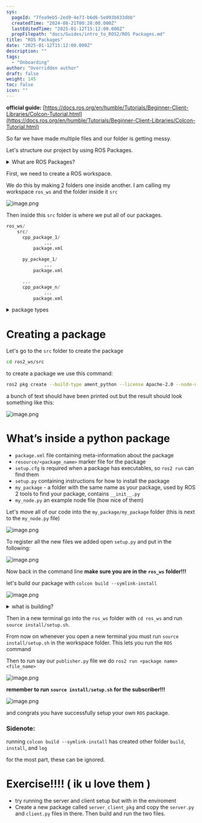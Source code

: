 ```yaml
---
sys:
  pageId: "7fea9eb5-2ed9-4e73-b6d6-5e093b833dbb"
  createdTime: "2024-08-21T00:28:00.000Z"
  lastEditedTime: "2025-01-12T15:12:00.000Z"
  propFilepath: "docs/Guides/intro_to_ROS2/ROS Packages.md"
title: "ROS Packages"
date: "2025-01-12T15:12:00.000Z"
description: ""
tags:
  - "Onboarding"
author: "Overridden author"
draft: false
weight: 145
toc: false
icon: ""
---
```


**official guide:** [https://docs.ros.org/en/humble/Tutorials/Beginner-Client-Libraries/Colcon-Tutorial.html](https://docs.ros.org/en/humble/Tutorials/Beginner-Client-Libraries/Colcon-Tutorial.html)

So far we have made multiple files and our folder is getting messy.

Let's structure our project by using ROS Packages.

<details>

<summary>What are ROS Packages?</summary>

ROS Packages are, as the name implies, packages of code that are highly sharable between ROS developers.

They consist of a folder, `package.xml` file, and source code

```python
      cpp_package_1/
		      ... imagine much code files here ..
          package.xml
```

</details>

First, we need to create a ROS workspace.

We do this by making 2 folders one inside another. I am calling my workspace `ros_ws` and the folder inside it `src`

![image.png](https://prod-files-secure.s3.us-west-2.amazonaws.com/d518164a-d88e-44d1-a4ee-3adb3bd8bce0/70706947-fd18-4537-a67b-e12946812d31/image.png?X-Amz-Algorithm=AWS4-HMAC-SHA256&X-Amz-Content-Sha256=UNSIGNED-PAYLOAD&X-Amz-Credential=ASIAZI2LB4663Q7Q72BU%2F20250406%2Fus-west-2%2Fs3%2Faws4_request&X-Amz-Date=20250406T150710Z&X-Amz-Expires=3600&X-Amz-Security-Token=IQoJb3JpZ2luX2VjEM%2F%2F%2F%2F%2F%2F%2F%2F%2F%2F%2FwEaCXVzLXdlc3QtMiJHMEUCIQDqXqJwjrqHu8gOYhxcPMeASkOvfjza8GmbK8h2A5a5TwIgMasFr%2BU2DauL4ha%2FMTUo9l0Dkf9XeRuAzn8q51F%2FbS8q%2FwMISBAAGgw2Mzc0MjMxODM4MDUiDLiXVzwXROOiC%2B%2FTBSrcA9kxO87J39y60LhE%2Bmw74gLRQdERU3E%2BjrEHGBngwifYpDUypncrvT62EVacJFNHMzHfRGjqHiQswXnVathhlAeOqHKS5nk%2Fd%2Bg1MkwToNiinLNXVnrA3Pmv2QX0gXnjSeNk%2F9GIDEnDfhYKLsaD%2B4mpzUAc0EDBNi4REtXnNM8HwbCrbQ7l82fRIIdFQlG2jxIMXe4xhcFmBIwNzbXldo8Kn%2B5UdAb1EaKDLXVzcPc71f8sZk4cu9C8O06ZSvhz%2FwgOITk7ZF8g680bmjcuAJ507o7nFbMytSq82YvCPwjCsFdR3jY3DJpQ7FQjpy5HpP%2BaK2fUeneLvJZO9k%2Bd6uR9Gmcz7s2nsXUDMBYh325f1hyOpYrseDoRJ7PcpCV4jSD4XB14TX0JXfRXTi9tuEXki6s3ZBrxUT4V3SfZYnl4BtDxRa9Z9bhcxxaWTk26riyqkePLrDX9pGLaf4Ub5%2BvD61D%2Fg2K7h162KEBqijrc2ppmev449%2BPJHURIRjjHv3mQgFiPExDKUxIFoE8tSdCe6%2BbLCK77E6OEQ8g3BFiDstp2EMF17Ve%2FhVZUHkUot35Oydabqz39qJSLAb0HioNa%2Bmwid7%2BcceQVr2hRWaMM6gd3MDlo9BlAuN8zMLifyr8GOqUB%2Bza35GH5I3tNLTKvozL2yx5lOHHW4CAnfa%2FqsteUgcVc3BKpMo0tQxlSb6oghtfE4yVvo30%2B6L%2BQwBkhB9MQ0bLP6T3UFvrIH9wJCYRFPghaUyIA395dAjBNT%2B8h3ysNPVbcvg1%2BQU6rEfn2J8EEGEHh4PLhzMhpJ9ZPieI2iieWW6kOOCjGTs3luRDKu1PewIqHg%2Fppmq9ENuJQ503fGgNcNW04&X-Amz-Signature=730c64d695d69d0504072e68de14488664df92291cc4839ea49ec12059459737&X-Amz-SignedHeaders=host&x-id=GetObject)

Then inside this `src` folder is where we put all of our packages.

```python
ros_ws/
    src/
      cpp_package_1/
		      ...
          package.xml

      py_package_1/
		      ...
          package.xml

      ...
      cpp_package_n/
		      ...
          package.xml

```

<details>

<summary>package types</summary>

packages can be either `C++` or python.

the intern file structure is different for each but for this guide we will stick to creating python packages

</details>

# Creating a package

Let's go to the `src` folder to create the package

```bash
cd ros2_ws/src
```

to create a package we use this command:

```bash
ros2 pkg create --build-type ament_python --license Apache-2.0 --node-name my_node my_package
```

a bunch of text should have been printed out but the result should look something like this:

![image.png](https://prod-files-secure.s3.us-west-2.amazonaws.com/d518164a-d88e-44d1-a4ee-3adb3bd8bce0/e6cf1e3f-8512-4a3e-b131-079f800bf3e8/image.png?X-Amz-Algorithm=AWS4-HMAC-SHA256&X-Amz-Content-Sha256=UNSIGNED-PAYLOAD&X-Amz-Credential=ASIAZI2LB4663Q7Q72BU%2F20250406%2Fus-west-2%2Fs3%2Faws4_request&X-Amz-Date=20250406T150710Z&X-Amz-Expires=3600&X-Amz-Security-Token=IQoJb3JpZ2luX2VjEM%2F%2F%2F%2F%2F%2F%2F%2F%2F%2F%2FwEaCXVzLXdlc3QtMiJHMEUCIQDqXqJwjrqHu8gOYhxcPMeASkOvfjza8GmbK8h2A5a5TwIgMasFr%2BU2DauL4ha%2FMTUo9l0Dkf9XeRuAzn8q51F%2FbS8q%2FwMISBAAGgw2Mzc0MjMxODM4MDUiDLiXVzwXROOiC%2B%2FTBSrcA9kxO87J39y60LhE%2Bmw74gLRQdERU3E%2BjrEHGBngwifYpDUypncrvT62EVacJFNHMzHfRGjqHiQswXnVathhlAeOqHKS5nk%2Fd%2Bg1MkwToNiinLNXVnrA3Pmv2QX0gXnjSeNk%2F9GIDEnDfhYKLsaD%2B4mpzUAc0EDBNi4REtXnNM8HwbCrbQ7l82fRIIdFQlG2jxIMXe4xhcFmBIwNzbXldo8Kn%2B5UdAb1EaKDLXVzcPc71f8sZk4cu9C8O06ZSvhz%2FwgOITk7ZF8g680bmjcuAJ507o7nFbMytSq82YvCPwjCsFdR3jY3DJpQ7FQjpy5HpP%2BaK2fUeneLvJZO9k%2Bd6uR9Gmcz7s2nsXUDMBYh325f1hyOpYrseDoRJ7PcpCV4jSD4XB14TX0JXfRXTi9tuEXki6s3ZBrxUT4V3SfZYnl4BtDxRa9Z9bhcxxaWTk26riyqkePLrDX9pGLaf4Ub5%2BvD61D%2Fg2K7h162KEBqijrc2ppmev449%2BPJHURIRjjHv3mQgFiPExDKUxIFoE8tSdCe6%2BbLCK77E6OEQ8g3BFiDstp2EMF17Ve%2FhVZUHkUot35Oydabqz39qJSLAb0HioNa%2Bmwid7%2BcceQVr2hRWaMM6gd3MDlo9BlAuN8zMLifyr8GOqUB%2Bza35GH5I3tNLTKvozL2yx5lOHHW4CAnfa%2FqsteUgcVc3BKpMo0tQxlSb6oghtfE4yVvo30%2B6L%2BQwBkhB9MQ0bLP6T3UFvrIH9wJCYRFPghaUyIA395dAjBNT%2B8h3ysNPVbcvg1%2BQU6rEfn2J8EEGEHh4PLhzMhpJ9ZPieI2iieWW6kOOCjGTs3luRDKu1PewIqHg%2Fppmq9ENuJQ503fGgNcNW04&X-Amz-Signature=26195ebbb1087b1bf0ff84bbe1330a22852dea61519ba47698c539855134b759&X-Amz-SignedHeaders=host&x-id=GetObject)

# What’s inside a python package

- `package.xml` file containing meta-information about the package
- `resource/<package_name>` marker file for the package
- `setup.cfg` is required when a package has executables, so `ros2 run` can find them
- `setup.py` containing instructions for how to install the package
- `my_package` - a folder with the same name as your package, used by ROS 2 tools to find your package, contains `__init__.py`
- `my_node.py` an example node file (how nice of them)

Let's move all of our code into the `my_package/my_package` folder (this is next to the `my_node.py` file)

![image.png](https://prod-files-secure.s3.us-west-2.amazonaws.com/d518164a-d88e-44d1-a4ee-3adb3bd8bce0/9ce58f11-0da9-4d3e-b86d-506a9685d378/image.png?X-Amz-Algorithm=AWS4-HMAC-SHA256&X-Amz-Content-Sha256=UNSIGNED-PAYLOAD&X-Amz-Credential=ASIAZI2LB4663Q7Q72BU%2F20250406%2Fus-west-2%2Fs3%2Faws4_request&X-Amz-Date=20250406T150710Z&X-Amz-Expires=3600&X-Amz-Security-Token=IQoJb3JpZ2luX2VjEM%2F%2F%2F%2F%2F%2F%2F%2F%2F%2F%2FwEaCXVzLXdlc3QtMiJHMEUCIQDqXqJwjrqHu8gOYhxcPMeASkOvfjza8GmbK8h2A5a5TwIgMasFr%2BU2DauL4ha%2FMTUo9l0Dkf9XeRuAzn8q51F%2FbS8q%2FwMISBAAGgw2Mzc0MjMxODM4MDUiDLiXVzwXROOiC%2B%2FTBSrcA9kxO87J39y60LhE%2Bmw74gLRQdERU3E%2BjrEHGBngwifYpDUypncrvT62EVacJFNHMzHfRGjqHiQswXnVathhlAeOqHKS5nk%2Fd%2Bg1MkwToNiinLNXVnrA3Pmv2QX0gXnjSeNk%2F9GIDEnDfhYKLsaD%2B4mpzUAc0EDBNi4REtXnNM8HwbCrbQ7l82fRIIdFQlG2jxIMXe4xhcFmBIwNzbXldo8Kn%2B5UdAb1EaKDLXVzcPc71f8sZk4cu9C8O06ZSvhz%2FwgOITk7ZF8g680bmjcuAJ507o7nFbMytSq82YvCPwjCsFdR3jY3DJpQ7FQjpy5HpP%2BaK2fUeneLvJZO9k%2Bd6uR9Gmcz7s2nsXUDMBYh325f1hyOpYrseDoRJ7PcpCV4jSD4XB14TX0JXfRXTi9tuEXki6s3ZBrxUT4V3SfZYnl4BtDxRa9Z9bhcxxaWTk26riyqkePLrDX9pGLaf4Ub5%2BvD61D%2Fg2K7h162KEBqijrc2ppmev449%2BPJHURIRjjHv3mQgFiPExDKUxIFoE8tSdCe6%2BbLCK77E6OEQ8g3BFiDstp2EMF17Ve%2FhVZUHkUot35Oydabqz39qJSLAb0HioNa%2Bmwid7%2BcceQVr2hRWaMM6gd3MDlo9BlAuN8zMLifyr8GOqUB%2Bza35GH5I3tNLTKvozL2yx5lOHHW4CAnfa%2FqsteUgcVc3BKpMo0tQxlSb6oghtfE4yVvo30%2B6L%2BQwBkhB9MQ0bLP6T3UFvrIH9wJCYRFPghaUyIA395dAjBNT%2B8h3ysNPVbcvg1%2BQU6rEfn2J8EEGEHh4PLhzMhpJ9ZPieI2iieWW6kOOCjGTs3luRDKu1PewIqHg%2Fppmq9ENuJQ503fGgNcNW04&X-Amz-Signature=69ddb1726e3a088d2694755eb6e5dc4e8a3af6317d9edb843ce5cb045d417dd3&X-Amz-SignedHeaders=host&x-id=GetObject)

To register all the new files we added open `setup.py` and put in the following:

![image.png](https://prod-files-secure.s3.us-west-2.amazonaws.com/d518164a-d88e-44d1-a4ee-3adb3bd8bce0/1cd7c262-4cae-4496-9d75-c178537d24a2/image.png?X-Amz-Algorithm=AWS4-HMAC-SHA256&X-Amz-Content-Sha256=UNSIGNED-PAYLOAD&X-Amz-Credential=ASIAZI2LB4663Q7Q72BU%2F20250406%2Fus-west-2%2Fs3%2Faws4_request&X-Amz-Date=20250406T150710Z&X-Amz-Expires=3600&X-Amz-Security-Token=IQoJb3JpZ2luX2VjEM%2F%2F%2F%2F%2F%2F%2F%2F%2F%2F%2FwEaCXVzLXdlc3QtMiJHMEUCIQDqXqJwjrqHu8gOYhxcPMeASkOvfjza8GmbK8h2A5a5TwIgMasFr%2BU2DauL4ha%2FMTUo9l0Dkf9XeRuAzn8q51F%2FbS8q%2FwMISBAAGgw2Mzc0MjMxODM4MDUiDLiXVzwXROOiC%2B%2FTBSrcA9kxO87J39y60LhE%2Bmw74gLRQdERU3E%2BjrEHGBngwifYpDUypncrvT62EVacJFNHMzHfRGjqHiQswXnVathhlAeOqHKS5nk%2Fd%2Bg1MkwToNiinLNXVnrA3Pmv2QX0gXnjSeNk%2F9GIDEnDfhYKLsaD%2B4mpzUAc0EDBNi4REtXnNM8HwbCrbQ7l82fRIIdFQlG2jxIMXe4xhcFmBIwNzbXldo8Kn%2B5UdAb1EaKDLXVzcPc71f8sZk4cu9C8O06ZSvhz%2FwgOITk7ZF8g680bmjcuAJ507o7nFbMytSq82YvCPwjCsFdR3jY3DJpQ7FQjpy5HpP%2BaK2fUeneLvJZO9k%2Bd6uR9Gmcz7s2nsXUDMBYh325f1hyOpYrseDoRJ7PcpCV4jSD4XB14TX0JXfRXTi9tuEXki6s3ZBrxUT4V3SfZYnl4BtDxRa9Z9bhcxxaWTk26riyqkePLrDX9pGLaf4Ub5%2BvD61D%2Fg2K7h162KEBqijrc2ppmev449%2BPJHURIRjjHv3mQgFiPExDKUxIFoE8tSdCe6%2BbLCK77E6OEQ8g3BFiDstp2EMF17Ve%2FhVZUHkUot35Oydabqz39qJSLAb0HioNa%2Bmwid7%2BcceQVr2hRWaMM6gd3MDlo9BlAuN8zMLifyr8GOqUB%2Bza35GH5I3tNLTKvozL2yx5lOHHW4CAnfa%2FqsteUgcVc3BKpMo0tQxlSb6oghtfE4yVvo30%2B6L%2BQwBkhB9MQ0bLP6T3UFvrIH9wJCYRFPghaUyIA395dAjBNT%2B8h3ysNPVbcvg1%2BQU6rEfn2J8EEGEHh4PLhzMhpJ9ZPieI2iieWW6kOOCjGTs3luRDKu1PewIqHg%2Fppmq9ENuJQ503fGgNcNW04&X-Amz-Signature=0cb8520afab65578cba0a4754241e05722bc7c8c82389b62fd3ddc2da5d015b2&X-Amz-SignedHeaders=host&x-id=GetObject)

Now back in the command line **make sure you are in the** **`ros_ws`** **folder!!!**

let's build our package with `colcon build --symlink-install`

![image.png](https://prod-files-secure.s3.us-west-2.amazonaws.com/d518164a-d88e-44d1-a4ee-3adb3bd8bce0/2f2a0d27-b173-48fd-b189-5f5c0ce65619/image.png?X-Amz-Algorithm=AWS4-HMAC-SHA256&X-Amz-Content-Sha256=UNSIGNED-PAYLOAD&X-Amz-Credential=ASIAZI2LB4663Q7Q72BU%2F20250406%2Fus-west-2%2Fs3%2Faws4_request&X-Amz-Date=20250406T150710Z&X-Amz-Expires=3600&X-Amz-Security-Token=IQoJb3JpZ2luX2VjEM%2F%2F%2F%2F%2F%2F%2F%2F%2F%2F%2FwEaCXVzLXdlc3QtMiJHMEUCIQDqXqJwjrqHu8gOYhxcPMeASkOvfjza8GmbK8h2A5a5TwIgMasFr%2BU2DauL4ha%2FMTUo9l0Dkf9XeRuAzn8q51F%2FbS8q%2FwMISBAAGgw2Mzc0MjMxODM4MDUiDLiXVzwXROOiC%2B%2FTBSrcA9kxO87J39y60LhE%2Bmw74gLRQdERU3E%2BjrEHGBngwifYpDUypncrvT62EVacJFNHMzHfRGjqHiQswXnVathhlAeOqHKS5nk%2Fd%2Bg1MkwToNiinLNXVnrA3Pmv2QX0gXnjSeNk%2F9GIDEnDfhYKLsaD%2B4mpzUAc0EDBNi4REtXnNM8HwbCrbQ7l82fRIIdFQlG2jxIMXe4xhcFmBIwNzbXldo8Kn%2B5UdAb1EaKDLXVzcPc71f8sZk4cu9C8O06ZSvhz%2FwgOITk7ZF8g680bmjcuAJ507o7nFbMytSq82YvCPwjCsFdR3jY3DJpQ7FQjpy5HpP%2BaK2fUeneLvJZO9k%2Bd6uR9Gmcz7s2nsXUDMBYh325f1hyOpYrseDoRJ7PcpCV4jSD4XB14TX0JXfRXTi9tuEXki6s3ZBrxUT4V3SfZYnl4BtDxRa9Z9bhcxxaWTk26riyqkePLrDX9pGLaf4Ub5%2BvD61D%2Fg2K7h162KEBqijrc2ppmev449%2BPJHURIRjjHv3mQgFiPExDKUxIFoE8tSdCe6%2BbLCK77E6OEQ8g3BFiDstp2EMF17Ve%2FhVZUHkUot35Oydabqz39qJSLAb0HioNa%2Bmwid7%2BcceQVr2hRWaMM6gd3MDlo9BlAuN8zMLifyr8GOqUB%2Bza35GH5I3tNLTKvozL2yx5lOHHW4CAnfa%2FqsteUgcVc3BKpMo0tQxlSb6oghtfE4yVvo30%2B6L%2BQwBkhB9MQ0bLP6T3UFvrIH9wJCYRFPghaUyIA395dAjBNT%2B8h3ysNPVbcvg1%2BQU6rEfn2J8EEGEHh4PLhzMhpJ9ZPieI2iieWW6kOOCjGTs3luRDKu1PewIqHg%2Fppmq9ENuJQ503fGgNcNW04&X-Amz-Signature=dca74c54750aead0372fdf34bba6d0dc89d2e99a52255c7794dff9906fb78974&X-Amz-SignedHeaders=host&x-id=GetObject)

<details>

<summary>what is building?</summary>

if you are a CS major at Rose-Hulman you will learn the answer to this in CSSE132

but TLDR; is it combines all the code files into one program that can be run easily 

</details>

Then in a new terminal go into the `ros_ws` folder with `cd ros_ws` and run `source install/setup.sh`. 

From now on whenever you open a new terminal you must run `source install/setup.sh` in the workspace folder. This lets you run the `ROS` command

Then to run say our `publisher.py` file we do `ros2 run <package name> <file_name>`

![image.png](https://prod-files-secure.s3.us-west-2.amazonaws.com/d518164a-d88e-44d1-a4ee-3adb3bd8bce0/4f4b1219-3a44-4632-aa0a-ce3471699f59/image.png?X-Amz-Algorithm=AWS4-HMAC-SHA256&X-Amz-Content-Sha256=UNSIGNED-PAYLOAD&X-Amz-Credential=ASIAZI2LB4663Q7Q72BU%2F20250406%2Fus-west-2%2Fs3%2Faws4_request&X-Amz-Date=20250406T150710Z&X-Amz-Expires=3600&X-Amz-Security-Token=IQoJb3JpZ2luX2VjEM%2F%2F%2F%2F%2F%2F%2F%2F%2F%2F%2FwEaCXVzLXdlc3QtMiJHMEUCIQDqXqJwjrqHu8gOYhxcPMeASkOvfjza8GmbK8h2A5a5TwIgMasFr%2BU2DauL4ha%2FMTUo9l0Dkf9XeRuAzn8q51F%2FbS8q%2FwMISBAAGgw2Mzc0MjMxODM4MDUiDLiXVzwXROOiC%2B%2FTBSrcA9kxO87J39y60LhE%2Bmw74gLRQdERU3E%2BjrEHGBngwifYpDUypncrvT62EVacJFNHMzHfRGjqHiQswXnVathhlAeOqHKS5nk%2Fd%2Bg1MkwToNiinLNXVnrA3Pmv2QX0gXnjSeNk%2F9GIDEnDfhYKLsaD%2B4mpzUAc0EDBNi4REtXnNM8HwbCrbQ7l82fRIIdFQlG2jxIMXe4xhcFmBIwNzbXldo8Kn%2B5UdAb1EaKDLXVzcPc71f8sZk4cu9C8O06ZSvhz%2FwgOITk7ZF8g680bmjcuAJ507o7nFbMytSq82YvCPwjCsFdR3jY3DJpQ7FQjpy5HpP%2BaK2fUeneLvJZO9k%2Bd6uR9Gmcz7s2nsXUDMBYh325f1hyOpYrseDoRJ7PcpCV4jSD4XB14TX0JXfRXTi9tuEXki6s3ZBrxUT4V3SfZYnl4BtDxRa9Z9bhcxxaWTk26riyqkePLrDX9pGLaf4Ub5%2BvD61D%2Fg2K7h162KEBqijrc2ppmev449%2BPJHURIRjjHv3mQgFiPExDKUxIFoE8tSdCe6%2BbLCK77E6OEQ8g3BFiDstp2EMF17Ve%2FhVZUHkUot35Oydabqz39qJSLAb0HioNa%2Bmwid7%2BcceQVr2hRWaMM6gd3MDlo9BlAuN8zMLifyr8GOqUB%2Bza35GH5I3tNLTKvozL2yx5lOHHW4CAnfa%2FqsteUgcVc3BKpMo0tQxlSb6oghtfE4yVvo30%2B6L%2BQwBkhB9MQ0bLP6T3UFvrIH9wJCYRFPghaUyIA395dAjBNT%2B8h3ysNPVbcvg1%2BQU6rEfn2J8EEGEHh4PLhzMhpJ9ZPieI2iieWW6kOOCjGTs3luRDKu1PewIqHg%2Fppmq9ENuJQ503fGgNcNW04&X-Amz-Signature=8ad046aa1a3640d015b54c3553ede593e2bda21433a5aba94ddbcc13d73436ab&X-Amz-SignedHeaders=host&x-id=GetObject)

**remember to run** **`source install/setup.sh`** **for the subscriber!!!**

![image.png](https://prod-files-secure.s3.us-west-2.amazonaws.com/d518164a-d88e-44d1-a4ee-3adb3bd8bce0/02121119-dad4-49ec-8356-c956108b4243/image.png?X-Amz-Algorithm=AWS4-HMAC-SHA256&X-Amz-Content-Sha256=UNSIGNED-PAYLOAD&X-Amz-Credential=ASIAZI2LB4663Q7Q72BU%2F20250406%2Fus-west-2%2Fs3%2Faws4_request&X-Amz-Date=20250406T150710Z&X-Amz-Expires=3600&X-Amz-Security-Token=IQoJb3JpZ2luX2VjEM%2F%2F%2F%2F%2F%2F%2F%2F%2F%2F%2FwEaCXVzLXdlc3QtMiJHMEUCIQDqXqJwjrqHu8gOYhxcPMeASkOvfjza8GmbK8h2A5a5TwIgMasFr%2BU2DauL4ha%2FMTUo9l0Dkf9XeRuAzn8q51F%2FbS8q%2FwMISBAAGgw2Mzc0MjMxODM4MDUiDLiXVzwXROOiC%2B%2FTBSrcA9kxO87J39y60LhE%2Bmw74gLRQdERU3E%2BjrEHGBngwifYpDUypncrvT62EVacJFNHMzHfRGjqHiQswXnVathhlAeOqHKS5nk%2Fd%2Bg1MkwToNiinLNXVnrA3Pmv2QX0gXnjSeNk%2F9GIDEnDfhYKLsaD%2B4mpzUAc0EDBNi4REtXnNM8HwbCrbQ7l82fRIIdFQlG2jxIMXe4xhcFmBIwNzbXldo8Kn%2B5UdAb1EaKDLXVzcPc71f8sZk4cu9C8O06ZSvhz%2FwgOITk7ZF8g680bmjcuAJ507o7nFbMytSq82YvCPwjCsFdR3jY3DJpQ7FQjpy5HpP%2BaK2fUeneLvJZO9k%2Bd6uR9Gmcz7s2nsXUDMBYh325f1hyOpYrseDoRJ7PcpCV4jSD4XB14TX0JXfRXTi9tuEXki6s3ZBrxUT4V3SfZYnl4BtDxRa9Z9bhcxxaWTk26riyqkePLrDX9pGLaf4Ub5%2BvD61D%2Fg2K7h162KEBqijrc2ppmev449%2BPJHURIRjjHv3mQgFiPExDKUxIFoE8tSdCe6%2BbLCK77E6OEQ8g3BFiDstp2EMF17Ve%2FhVZUHkUot35Oydabqz39qJSLAb0HioNa%2Bmwid7%2BcceQVr2hRWaMM6gd3MDlo9BlAuN8zMLifyr8GOqUB%2Bza35GH5I3tNLTKvozL2yx5lOHHW4CAnfa%2FqsteUgcVc3BKpMo0tQxlSb6oghtfE4yVvo30%2B6L%2BQwBkhB9MQ0bLP6T3UFvrIH9wJCYRFPghaUyIA395dAjBNT%2B8h3ysNPVbcvg1%2BQU6rEfn2J8EEGEHh4PLhzMhpJ9ZPieI2iieWW6kOOCjGTs3luRDKu1PewIqHg%2Fppmq9ENuJQ503fGgNcNW04&X-Amz-Signature=2890c56246126c451203853c9a7b097acee0960fd40210ebcef59c61e5c14fe0&X-Amz-SignedHeaders=host&x-id=GetObject)

and congrats you have successfully setup your own `ROS` package.

### Sidenote:

running `colcon build --symlink-install` has created other folder `build`, `install`, and `log`

for the most part, these can be ignored.

# Exercise!!!! ( ik u love them )

- try running the server and client setup but with in the enviroment
- Create a new package called `server_client_pkg` and copy the `server.py` and `client.py` files in there. Then build and run the two files.
